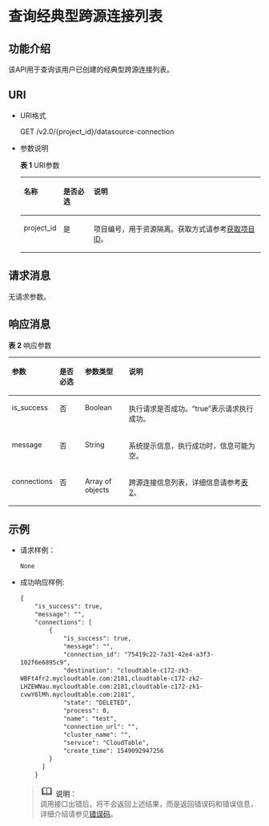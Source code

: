 # 查询经典型跨源连接列表<a name="dli_02_0146"></a>

## 功能介绍<a name="section13287428103611"></a>

该API用于查询该用户已创建的经典型跨源连接列表。

## URI<a name="section52924285361"></a>

-   URI格式

    GET /v2.0/\{project\_id\}/datasource-connection

-   参数说明

    **表 1**  URI参数

    <a name="table18299172853614"></a>
    <table><thead align="left"><tr id="row947592853614"><th class="cellrowborder" valign="top" width="15.959999999999999%" id="mcps1.2.4.1.1"><p id="p1347513282368"><a name="p1347513282368"></a><a name="p1347513282368"></a>名称</p>
    </th>
    <th class="cellrowborder" valign="top" width="12.68%" id="mcps1.2.4.1.2"><p id="p74757287366"><a name="p74757287366"></a><a name="p74757287366"></a>是否必选</p>
    </th>
    <th class="cellrowborder" valign="top" width="71.36%" id="mcps1.2.4.1.3"><p id="p1475182833610"><a name="p1475182833610"></a><a name="p1475182833610"></a>说明</p>
    </th>
    </tr>
    </thead>
    <tbody><tr id="row16475152833619"><td class="cellrowborder" valign="top" width="15.959999999999999%" headers="mcps1.2.4.1.1 "><p id="p1547552803615"><a name="p1547552803615"></a><a name="p1547552803615"></a>project_id</p>
    </td>
    <td class="cellrowborder" valign="top" width="12.68%" headers="mcps1.2.4.1.2 "><p id="p19475828123613"><a name="p19475828123613"></a><a name="p19475828123613"></a>是</p>
    </td>
    <td class="cellrowborder" valign="top" width="71.36%" headers="mcps1.2.4.1.3 "><p id="p1310472724012"><a name="p1310472724012"></a><a name="p1310472724012"></a>项目编号，用于资源隔离。获取方式请参考<a href="获取项目ID.md">获取项目ID</a>。</p>
    </td>
    </tr>
    </tbody>
    </table>


## 请求消息<a name="section1831452873613"></a>

无请求参数。

## 响应消息<a name="section134515287360"></a>

**表 2**  响应参数

<a name="table8348112818368"></a>
<table><thead align="left"><tr id="row11478132863610"><th class="cellrowborder" valign="top" width="15.02%" id="mcps1.2.5.1.1"><p id="p04782028173616"><a name="p04782028173616"></a><a name="p04782028173616"></a>参数</p>
</th>
<th class="cellrowborder" valign="top" width="10.48%" id="mcps1.2.5.1.2"><p id="p1142519612504"><a name="p1142519612504"></a><a name="p1142519612504"></a>是否必选</p>
</th>
<th class="cellrowborder" valign="top" width="17.810000000000002%" id="mcps1.2.5.1.3"><p id="p34781128193612"><a name="p34781128193612"></a><a name="p34781128193612"></a>参数类型</p>
</th>
<th class="cellrowborder" valign="top" width="56.69%" id="mcps1.2.5.1.4"><p id="p1347917286364"><a name="p1347917286364"></a><a name="p1347917286364"></a>说明</p>
</th>
</tr>
</thead>
<tbody><tr id="row18479182813362"><td class="cellrowborder" valign="top" width="15.02%" headers="mcps1.2.5.1.1 "><p id="p392161273513"><a name="p392161273513"></a><a name="p392161273513"></a>is_success</p>
</td>
<td class="cellrowborder" valign="top" width="10.48%" headers="mcps1.2.5.1.2 "><p id="p134251667501"><a name="p134251667501"></a><a name="p134251667501"></a>否</p>
</td>
<td class="cellrowborder" valign="top" width="17.810000000000002%" headers="mcps1.2.5.1.3 "><p id="p18921161219357"><a name="p18921161219357"></a><a name="p18921161219357"></a>Boolean</p>
</td>
<td class="cellrowborder" valign="top" width="56.69%" headers="mcps1.2.5.1.4 "><p id="p12921712163514"><a name="p12921712163514"></a><a name="p12921712163514"></a>执行请求是否成功。“true”表示请求执行成功。</p>
</td>
</tr>
<tr id="row14946145019340"><td class="cellrowborder" valign="top" width="15.02%" headers="mcps1.2.5.1.1 "><p id="p692141213515"><a name="p692141213515"></a><a name="p692141213515"></a>message</p>
</td>
<td class="cellrowborder" valign="top" width="10.48%" headers="mcps1.2.5.1.2 "><p id="p34251764504"><a name="p34251764504"></a><a name="p34251764504"></a>否</p>
</td>
<td class="cellrowborder" valign="top" width="17.810000000000002%" headers="mcps1.2.5.1.3 "><p id="p6921012133518"><a name="p6921012133518"></a><a name="p6921012133518"></a>String</p>
</td>
<td class="cellrowborder" valign="top" width="56.69%" headers="mcps1.2.5.1.4 "><p id="p1921161214351"><a name="p1921161214351"></a><a name="p1921161214351"></a>系统提示信息，执行成功时，信息可能为空。</p>
</td>
</tr>
<tr id="row516595513410"><td class="cellrowborder" valign="top" width="15.02%" headers="mcps1.2.5.1.1 "><p id="p392131218357"><a name="p392131218357"></a><a name="p392131218357"></a><span>connections</span></p>
</td>
<td class="cellrowborder" valign="top" width="10.48%" headers="mcps1.2.5.1.2 "><p id="p174252655011"><a name="p174252655011"></a><a name="p174252655011"></a>否</p>
</td>
<td class="cellrowborder" valign="top" width="17.810000000000002%" headers="mcps1.2.5.1.3 "><p id="p492121263516"><a name="p492121263516"></a><a name="p492121263516"></a>Array of objects</p>
</td>
<td class="cellrowborder" valign="top" width="56.69%" headers="mcps1.2.5.1.4 "><p id="p13921181216356"><a name="p13921181216356"></a><a name="p13921181216356"></a>跨源连接信息列表，详细信息请参考<a href="查询经典型跨源连接.md#table8348112818368">表2</a>。</p>
</td>
</tr>
</tbody>
</table>

## 示例<a name="section910624615450"></a>

-   请求样例：

    ```
    None
    ```


-   成功响应样例:

    ```
    {
        "is_success": true,
        "message": "",
        "connections": [
            {
                "is_success": true,
                "message": "",
                "connection_id": "75419c22-7a31-42e4-a3f3-102f6e6895c9",
                "destination": "cloudtable-c172-zk3-WBFt4fr2.mycloudtable.com:2181,cloudtable-c172-zk2-LHZEWNau.mycloudtable.com:2181,cloudtable-c172-zk1-cvwY6lMh.mycloudtable.com:2181",
                "state": "DELETED",
                "process": 0,
                "name": "test",
                "connection_url": "",
                "cluster_name": "",
                "service": "CloudTable",
                "create_time": 1549092947256
            }
          ]
        }
    ```

    >![](public_sys-resources/icon-note.gif) **说明：**   
    >调用接口出错后，将不会返回上述结果，而是返回错误码和错误信息，详细介绍请参见[错误码](错误码.md)。  


